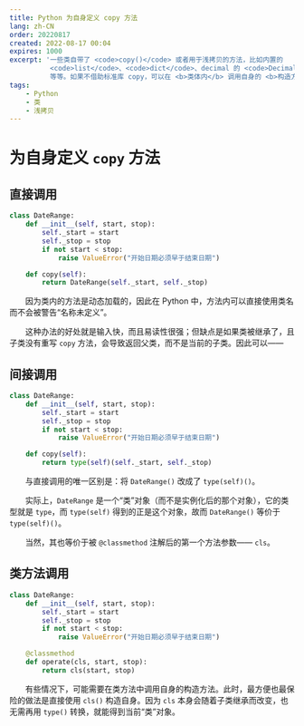 ```yaml
---
title: Python 为自身定义 copy 方法
lang: zh-CN
order: 20220817
created: 2022-08-17 00:04
expires: 1000
excerpt: '一些类自带了 <code>copy()</code> 或者用于浅拷贝的方法，比如内置的
          <code>list</code>、<code>dict</code>、decimal 的 <code>Decimal</code>
          等等。如果不借助标准库 copy，可以在 <b>类体内</b> 调用自身的 <b>构造方法</b> 达到相同目的。'
tags:
    - Python
    - 类
    - 浅拷贝
---
```


<script setup lang="ts">
import RevisionInfo from "@/components/RevisionInfo.vue";
</script>

# 为自身定义 `copy` 方法

<RevisionInfo indent/>

## 直接调用

```python
class DateRange:
    def __init__(self, start, stop):
        self._start = start
        self._stop = stop
        if not start < stop:
            raise ValueError("开始日期必须早于结束日期")

    def copy(self):
        return DateRange(self._start, self._stop)
```

　　因为类内的方法是动态加载的，因此在 Python 中，方法内可以直接使用类名而不会被警告“名称未定义”。

　　这种办法的好处就是输入快，而且易读性很强；但缺点是如果类被继承了，且子类没有重写 `copy` 方法，会导致返回父类，而不是当前的子类。因此可以——

## 间接调用

```python
class DateRange:
    def __init__(self, start, stop):
        self._start = start
        self._stop = stop
        if not start < stop:
            raise ValueError("开始日期必须早于结束日期")

    def copy(self):
        return type(self)(self._start, self._stop)
```

　　与直接调用的唯一区别是：将 `DateRange()` 改成了 `type(self)()`。

　　实际上，`DateRange` 是一个“类”对象（而不是实例化后的那个对象），它的类型就是 `type`，而 `type(self)` 得到的正是这个对象，故而 `DateRange()` 等价于 `type(self)()`。

　　当然，其也等价于被 `@classmethod` 注解后的第一个方法参数—— `cls`。

## 类方法调用

```python
class DateRange:
    def __init__(self, start, stop):
        self._start = start
        self._stop = stop
        if not start < stop:
            raise ValueError("开始日期必须早于结束日期")

    @classmethod
    def operate(cls, start, stop):
        return cls(start, stop)
```

　　有些情况下，可能需要在类方法中调用自身的构造方法。此时，最方便也最保险的做法是直接使用 `cls()` 构造自身。因为 `cls` 本身会随着子类继承而改变，也无需再用 `type()` 转换，就能得到当前“类”对象。
